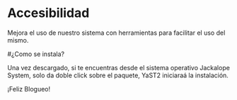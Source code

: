 ﻿# Accesibilidad

Mejora el uso de nuestro sistema con herramientas para facilitar el uso del mismo.

#¿Como se instala?

Una vez descargado, si te encuentras desde el sistema operativo Jackalope System, solo da doble click sobre el paquete, YaST2 iniciaraá la instalación.

¡Feliz Blogueo!

